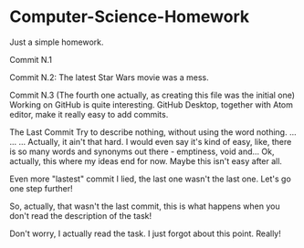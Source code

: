 # Computer-Science-Homework
Just a simple homework.

Commit N.1

Commit N.2:
The latest Star Wars movie was a mess.

Commit N.3 (The fourth one actually, as creating this file was the initial one)
Working on GitHub is quite interesting. GitHub Desktop, together with Atom editor, make it really easy to add commits.

The Last Commit
Try to describe nothing, without using the word nothing.
...
...
...
Actually, it ain't that hard. I would even say it's kind of easy, like, there is so many words and synonyms out there - emptiness, void and... Ok, actually, this where my ideas end for now. Maybe this isn't easy after all.

Even more "lastest" commit
I lied, the last one wasn't the last one. Let's go one step further!

So, actually, that wasn't the last commit, this is what happens when you don't read the description of the task!

Don't worry, I actually read the task. I just forgot about this point. Really!
